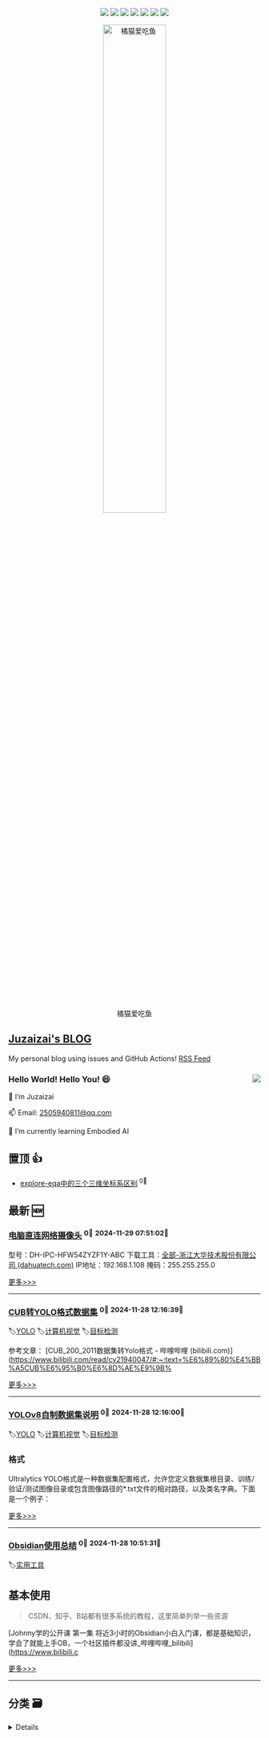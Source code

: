 

<p align='center'>
    <img src="https://badgen.net/badge/labels/7"/>
    <img src="https://badgen.net/github/issues/aqvq/aqvq"/>
    <img src="https://badgen.net/badge/last-commit/2024-11-29"/>
    <img src="https://badgen.net/github/forks/aqvq/aqvq"/>
    <img src="https://badgen.net/github/stars/aqvq/aqvq"/>
    <img src="https://badgen.net/github/watchers/aqvq/aqvq"/>
    <img src="https://badgen.net/github/release/aqvq/aqvq"/>
</p>



<p align='center'>
<a href='https://github.com/aqvq/aqvq/issues/5#issuecomment-2506161688'>
<img src='https://github.com/user-attachments/assets/7cd896fc-0b9c-40f6-bf9e-bbc62da11e7a' width='50%' alt='
橘猫爱吃鱼'>
</a>
</p>
<p align='center'>
<span>
橘猫爱吃鱼</span>
</p>


## [Juzaizai's BLOG](https://github.com/aqvq/aqvq)

My personal blog using issues and GitHub Actions! [RSS Feed](https://raw.githubusercontent.com/aqvq/aqvq/main/feed.xml) 

### Hello World! Hello You! 😄  <image align="right" src="https://github-readme-stats.vercel.app/api?username=aqvq&show_icons=true&hide_title=true&theme=gradient" />

🔭 I’m Juzaizai

📫 Email: 2505940811@qq.com

🌱 I’m currently learning Embodied AI


## 置顶 :thumbsup: 
- [explore-eqa中的三个三维坐标系区别](https://github.com/aqvq/aqvq/issues/1)  <sup>0💬</sup>  	 
## 最新 :new: 

### [电脑直连网络摄像头](https://github.com/aqvq/aqvq/issues/6) <sup>0💬</sup> <sup>2024-11-29 07:51:02📆</sup>



型号：DH-IPC-HFW54ZYZF1Y-ABC
下载工具：[全部-浙江大华技术股份有限公司 (dahuatech.com)](https://support.dahuatech.com/tools/software)
IP地址：192.168.1.108
掩码：255.255.255.0

[更多>>>](https://github.com/aqvq/aqvq/issues/6)

---


### [CUB转YOLO格式数据集](https://github.com/aqvq/aqvq/issues/4) <sup>0💬</sup> <sup>2024-11-28 12:16:39📆</sup>

:label:[YOLO](https://github.com/aqvq/aqvq/labels/YOLO) :label:[计算机视觉](https://github.com/aqvq/aqvq/labels/%E8%AE%A1%E7%AE%97%E6%9C%BA%E8%A7%86%E8%A7%89) :label:[目标检测](https://github.com/aqvq/aqvq/labels/%E7%9B%AE%E6%A0%87%E6%A3%80%E6%B5%8B)

参考文章：
[CUB_200_2011数据集转Yolo格式 - 哔哩哔哩 (bilibili.com)](https://www.bilibili.com/read/cv21940047/#:~:text=%E6%89%80%E4%BB%A5CUB%E6%95%B0%E6%8D%AE%E9%9B%

[更多>>>](https://github.com/aqvq/aqvq/issues/4)

---


### [YOLOv8自制数据集说明](https://github.com/aqvq/aqvq/issues/3) <sup>0💬</sup> <sup>2024-11-28 12:16:00📆</sup>

:label:[YOLO](https://github.com/aqvq/aqvq/labels/YOLO) :label:[计算机视觉](https://github.com/aqvq/aqvq/labels/%E8%AE%A1%E7%AE%97%E6%9C%BA%E8%A7%86%E8%A7%89) :label:[目标检测](https://github.com/aqvq/aqvq/labels/%E7%9B%AE%E6%A0%87%E6%A3%80%E6%B5%8B)


### 格式

Ultralytics YOLO格式是一种数据集配置格式，允许您定义数据集根目录、训练/验证/测试图像目录或包含图像路径的*.txt文件的相对路径，以及类名字典。下面是一个例子：



[更多>>>](https://github.com/aqvq/aqvq/issues/3)

---


### [Obsidian使用总结](https://github.com/aqvq/aqvq/issues/2) <sup>0💬</sup> <sup>2024-11-28 10:51:31📆</sup>

:label:[实用工具](https://github.com/aqvq/aqvq/labels/%E5%AE%9E%E7%94%A8%E5%B7%A5%E5%85%B7)


## 基本使用

> CSDN、知乎、B站都有很多系统的教程，这里简单列举一些资源

[Johnny学的公开课 第一集 将近3小时的Obsidian小白入门课，都是基础知识，学会了就能上手OB，一个社区插件都没讲_哔哩哔哩_bilibili](https://www.bilibili.c

[更多>>>](https://github.com/aqvq/aqvq/issues/2)

---


## 分类  :card_file_box: 
<details>
    <summary>
        Details
    </summary>


<details>
<summary>EQA	<sup>1📰</sup></summary>

- [explore-eqa中的三个三维坐标系区别](https://github.com/aqvq/aqvq/issues/1)  <sup>0💬</sup>  	 


</details>

<details>
<summary>YOLO	<sup>2📰</sup></summary>

- [CUB转YOLO格式数据集](https://github.com/aqvq/aqvq/issues/4)  <sup>0💬</sup>  	 
- [YOLOv8自制数据集说明](https://github.com/aqvq/aqvq/issues/3)  <sup>0💬</sup>  	 


</details>

<details>
<summary>实用工具	<sup>1📰</sup></summary>

- [Obsidian使用总结](https://github.com/aqvq/aqvq/issues/2)  <sup>0💬</sup>  	 


</details>

<details>
<summary>目标检测	<sup>2📰</sup></summary>

- [CUB转YOLO格式数据集](https://github.com/aqvq/aqvq/issues/4)  <sup>0💬</sup>  	 
- [YOLOv8自制数据集说明](https://github.com/aqvq/aqvq/issues/3)  <sup>0💬</sup>  	 


</details>

<details>
<summary>计算机视觉	<sup>2📰</sup></summary>

- [CUB转YOLO格式数据集](https://github.com/aqvq/aqvq/issues/4)  <sup>0💬</sup>  	 
- [YOLOv8自制数据集说明](https://github.com/aqvq/aqvq/issues/3)  <sup>0💬</sup>  	 


</details>


</details>    

